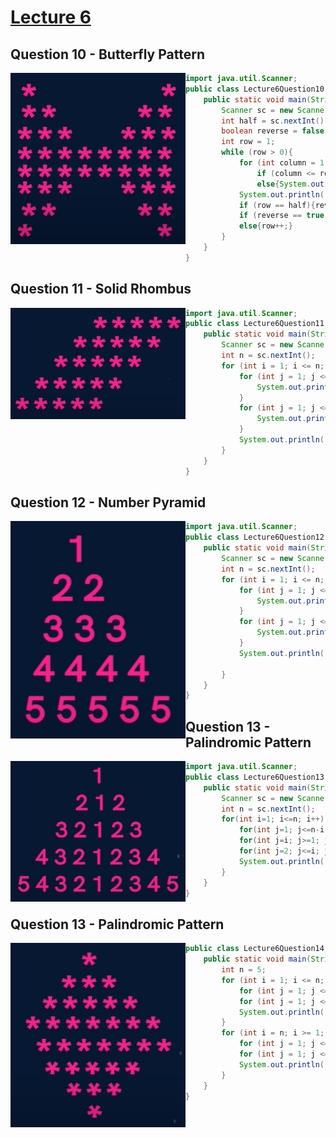 # [Lecture 6](https://www.youtube.com/watch?v=GjHNGM7KN3w&list=PLfqMhTWNBTe3LtFWcvwpqTkUSlB32kJop&index=6)
## Question 10 - Butterfly Pattern
<img src="Resources/10.png" align="left" width="280"></img>
```java
import java.util.Scanner;
public class Lecture6Question10 {
    public static void main(String[] args) {
        Scanner sc = new Scanner(System.in);
        int half = sc.nextInt();
        boolean reverse = false;
        int row = 1;
        while (row > 0){
            for (int column = 1; column <= half * 2; column++){
                if (column <= row || column > (half * 2) - row){System.out.print("*");}
                else{System.out.print(" ");}}
            System.out.println();
            if (row == half){reverse = true;}
            if (reverse == true){row--;}
            else{row++;}
        }
    }
}
```
## Question 11 - Solid Rhombus
<img src="Resources/11.png" align="left" width="280"></img>
```java
import java.util.Scanner;
public class Lecture6Question11 {
    public static void main(String[] args) {
        Scanner sc = new Scanner(System.in);
        int n = sc.nextInt();
        for (int i = 1; i <= n; i++) {
            for (int j = 1; j <= n - i; j++) {
                System.out.print(" ");
            }
            for (int j = 1; j <= n; j++) {
                System.out.print("*");
            }
            System.out.println();
        }
    }
}
```
## Question 12 - Number Pyramid
<img src="Resources/12.png" align="left" width="280"></img>
```java
import java.util.Scanner;
public class Lecture6Question12 {
    public static void main(String[] args) {
        Scanner sc = new Scanner(System.in);
        int n = sc.nextInt();
        for (int i = 1; i <= n; i++) {
            for (int j = 1; j <= n - i; j++) {
                System.out.print(" ");
            }
            for (int j = 1; j <= i; j++) {
                System.out.print(i + " ");
            }
            System.out.println();

        }
    }
}

```
## Question 13 - Palindromic Pattern
<img src="Resources/13.png" align="left" width="280"></img>
```java
import java.util.Scanner;
public class Lecture6Question13 {
    public static void main(String[] args) {
        Scanner sc = new Scanner(System.in);
        int n = sc.nextInt();
        for(int i=1; i<=n; i++) {
            for(int j=1; j<=n-i; j++) {System.out.print(" ");}
            for(int j=i; j>=1; j--) {System.out.print(j);}
            for(int j=2; j<=i; j++) {System.out.print(j);}
            System.out.println();
        }
    }
}
```
## Question 13 - Palindromic Pattern
<img src="Resources/14.png" align="left" width="280"></img>
```java
public class Lecture6Question14 {
    public static void main(String args[]) {
        int n = 5;
        for (int i = 1; i <= n; i++) {
            for (int j = 1; j <= n - i; j++) {System.out.print(" ");}
            for (int j = 1; j <= 2 * i - 1; j++) {System.out.print("*");}
            System.out.println();
        }
        for (int i = n; i >= 1; i--) {
            for (int j = 1; j <= n - i; j++) {System.out.print(" ");}
            for (int j = 1; j <= 2 * i - 1; j++) {System.out.print("*");}
            System.out.println();
        }
    }
}
```